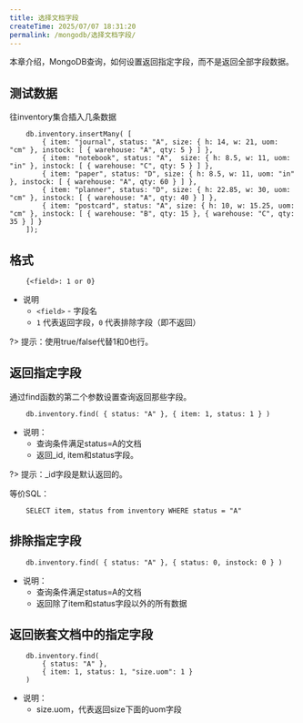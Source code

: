 ```yaml
---
title: 选择文档字段
createTime: 2025/07/07 18:31:20
permalink: /mongodb/选择文档字段/
---
```

本章介绍，MongoDB查询，如何设置返回指定字段，而不是返回全部字段数据。

## 测试数据

往inventory集合插入几条数据
```shell
    db.inventory.insertMany( [
        { item: "journal", status: "A", size: { h: 14, w: 21, uom: "cm" }, instock: [ { warehouse: "A", qty: 5 } ] },
        { item: "notebook", status: "A",  size: { h: 8.5, w: 11, uom: "in" }, instock: [ { warehouse: "C", qty: 5 } ] },
        { item: "paper", status: "D", size: { h: 8.5, w: 11, uom: "in" }, instock: [ { warehouse: "A", qty: 60 } ] },
        { item: "planner", status: "D", size: { h: 22.85, w: 30, uom: "cm" }, instock: [ { warehouse: "A", qty: 40 } ] },
        { item: "postcard", status: "A", size: { h: 10, w: 15.25, uom: "cm" }, instock: [ { warehouse: "B", qty: 15 }, { warehouse: "C", qty: 35 } ] }
    ]);
```

## 格式
```shell
    {<field>: 1 or 0}
```

- 说明
    - `<field>` - 字段名
    - `1` 代表返回字段，`0` 代表排除字段（即不返回）

?> 提示：使用true/false代替1和0也行。

## 返回指定字段

通过find函数的第二个参数设置查询返回那些字段。
```shell
    db.inventory.find( { status: "A" }, { item: 1, status: 1 } )
```
- 说明：
    - 查询条件满足status=A的文档
    - 返回_id, item和status字段。

?> 提示：_id字段是默认返回的。

等价SQL：
```shell
    SELECT item, status from inventory WHERE status = "A"
```

## 排除指定字段
```shell
    db.inventory.find( { status: "A" }, { status: 0, instock: 0 } )
```
- 说明：
    - 查询条件满足status=A的文档
    - 返回除了item和status字段以外的所有数据

## 返回嵌套文档中的指定字段
```shell
    db.inventory.find(
        { status: "A" },
        { item: 1, status: 1, "size.uom": 1 }
    )
```
- 说明：
    - size.uom，代表返回size下面的uom字段</field></field>